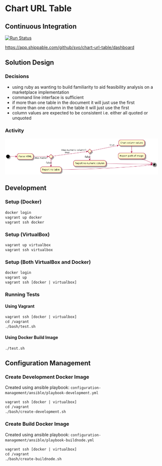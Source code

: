 # Chart URL Table

## Continuous Integration

[![Run Status](https://api.shippable.com/projects/5f1568b83660230007857b52/badge?branch=master)]()

https://app.shippable.com/github/svo/chart-url-table/dashboard

## Solution Design

### Decisions

* using ruby as wanting to build familiarity to aid feasibility analysis on a marketplace implementation
* command line interface is sufficient
* if more than one table in the document it will just use the first
* if more than one column in the table it will just use the first
* column values are expected to be consistent i.e. either all quoted or unquoted

### Activity

![Activity UML](docs/activity.png)

## Development

### Setup (Docker)

```
docker login
vagrant up docker
vagrant ssh docker
```

### Setup (VirtualBox)

```
vagrant up virtualbox
vagrant ssh virtualbox
```

### Setup (Both VirtualBox and Docker)

```
docker login
vagrant up
vagrant ssh [docker | virtualbox]
```

### Running Tests

#### Using Vagrant

```
vagrant ssh [docker | virtualbox]
cd /vagrant
./bash/test.sh
```

#### Using Docker Build Image

```
./test.sh
```

## Configuration Management

### Create Development Docker Image

Created using ansible playbook: `configuration-management/ansible/playbook-development.yml`

```
vagrant ssh [docker | virtualbox]
cd /vagrant
./bash/create-development.sh
```

### Create Build Docker Image

Created using ansible playbook: `configuration-management/ansible/playbook-buildnode.yml`

```
vagrant ssh [docker | virtualbox]
cd /vagrant
./bash/create-buildnode.sh
```
